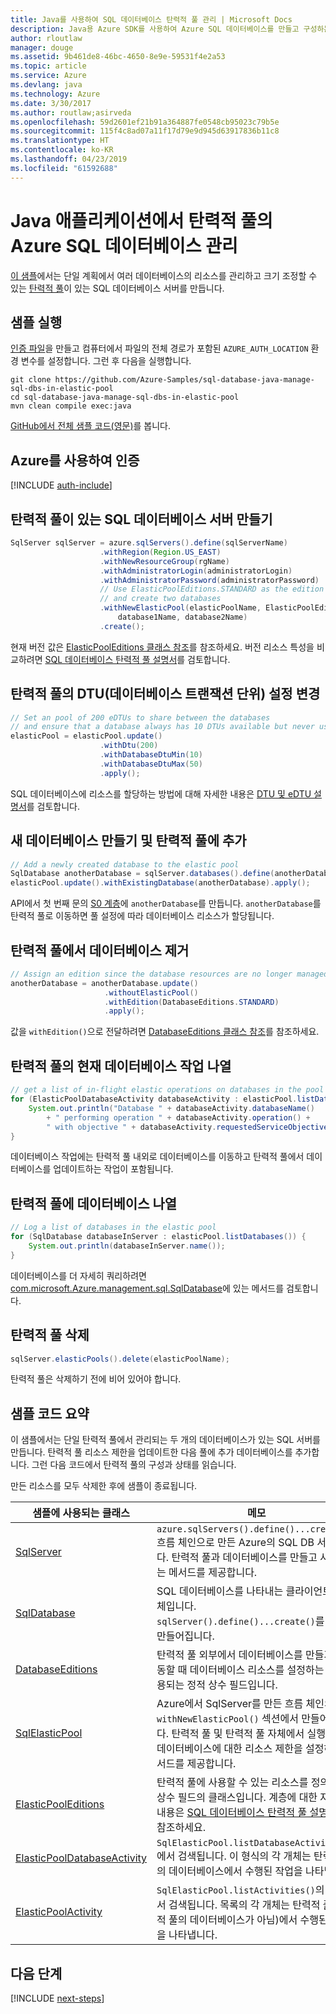 ```yaml
---
title: Java를 사용하여 SQL 데이터베이스 탄력적 풀 관리 | Microsoft Docs
description: Java용 Azure SDK를 사용하여 Azure SQL 데이터베이스를 만들고 구성하는 샘플 코드
author: rloutlaw
manager: douge
ms.assetid: 9b461de8-46bc-4650-8e9e-59531f4e2a53
ms.topic: article
ms.service: Azure
ms.devlang: java
ms.technology: Azure
ms.date: 3/30/2017
ms.author: routlaw;asirveda
ms.openlocfilehash: 59d2601ef21b91a364887fe0548cb95023c79b5e
ms.sourcegitcommit: 115f4c8ad07a11f17d79e9d945d63917836b11c8
ms.translationtype: HT
ms.contentlocale: ko-KR
ms.lasthandoff: 04/23/2019
ms.locfileid: "61592688"
---
```

# <a name="manage-azure-sql-databases-in-elastic-pools-from-your-java-applications"></a>Java 애플리케이션에서 탄력적 풀의 Azure SQL 데이터베이스 관리

[이 샘플](https://github.com/Azure-Samples/sql-database-java-manage-sql-dbs-in-elastic-pool)에서는 단일 계획에서 여러 데이터베이스의 리소스를 관리하고 크기 조정할 수 있는 [탄력적 풀](https://docs.microsoft.com/azure/sql-database/sql-database-elastic-pool)이 있는 SQL 데이터베이스 서버를 만듭니다.

## <a name="run-the-sample"></a>샘플 실행

[인증 파일](https://github.com/Azure/azure-sdk-for-java/blob/master/AUTH.md)을 만들고 컴퓨터에서 파일의 전체 경로가 포함된 `AZURE_AUTH_LOCATION` 환경 변수를 설정합니다. 그런 후 다음을 실행합니다.

```
git clone https://github.com/Azure-Samples/sql-database-java-manage-sql-dbs-in-elastic-pool
cd sql-database-java-manage-sql-dbs-in-elastic-pool
mvn clean compile exec:java
```

[GitHub에서 전체 샘플 코드(영문)](https://github.com/Azure-Samples/sql-database-java-manage-sql-dbs-in-elastic-pool)를 봅니다.

## <a name="authenticate-with-azure"></a>Azure를 사용하여 인증

[!INCLUDE [auth-include](includes/java-auth-include.md)]

## <a name="create-a-sql-database-server-with-an-elastic-pool"></a>탄력적 풀이 있는 SQL 데이터베이스 서버 만들기

```java
SqlServer sqlServer = azure.sqlServers().define(sqlServerName)
                    .withRegion(Region.US_EAST)
                    .withNewResourceGroup(rgName)
                    .withAdministratorLogin(administratorLogin)
                    .withAdministratorPassword(administratorPassword)
                    // Use ElasticPoolEditions.STANDARD as the edition
                    // and create two databases
                    .withNewElasticPool(elasticPoolName, ElasticPoolEditions.STANDARD, 
                        database1Name, database2Name)
                    .create();
```

현재 버전 값은 [ElasticPoolEditions 클래스 참조](https://docs.microsoft.com/java/api/com.microsoft.azure.management.sql._elastic_pool_editions)를 참조하세요. 버전 리소스 특성을 비교하려면 [SQL 데이터베이스 탄력적 풀 설명서](https://docs.microsoft.com/azure/sql-database/sql-database-elastic-pool)를 검토합니다. 

## <a name="change-database-transaction-unit-dtu-settings-in-an-elastic-pool"></a>탄력적 풀의 DTU(데이터베이스 트랜잭션 단위) 설정 변경

```java
// Set an pool of 200 eDTUs to share between the databases
// and ensure that a database always has 10 DTUs available but never uses more than 50
elasticPool = elasticPool.update()
                    .withDtu(200)
                    .withDatabaseDtuMin(10)
                    .withDatabaseDtuMax(50)
                    .apply();
```

SQL 데이터베이스에 리소스를 할당하는 방법에 대해 자세한 내용은 [DTU 및 eDTU 설명서](https://docs.microsoft.com/azure/sql-database/sql-database-what-is-a-dtu)를 검토합니다.

## <a name="create-a-new-database-and-add-it-to-an-elastic-pool"></a>새 데이터베이스 만들기 및 탄력적 풀에 추가

```java
// Add a newly created database to the elastic pool
SqlDatabase anotherDatabase = sqlServer.databases().define(anotherDatabaseName).create();
elasticPool.update().withExistingDatabase(anotherDatabase).apply();            
```

API에서 첫 번째 문의 [S0 계층](https://docs.microsoft.com/azure/sql-database/sql-database-service-tiers)에 `anotherDatabase`를 만듭니다. `anotherDatabase`를 탄력적 풀로 이동하면 풀 설정에 따라 데이터베이스 리소스가 할당됩니다.

## <a name="remove-a-database-from-an-elastic-pool"></a>탄력적 풀에서 데이터베이스 제거
```java
// Assign an edition since the database resources are no longer managed in the pool 
anotherDatabase = anotherDatabase.update()
                     .withoutElasticPool()
                     .withEdition(DatabaseEditions.STANDARD)
                     .apply();
```

값을 `withEdition()`으로 전달하려면 [DatabaseEditions 클래스 참조](https://docs.microsoft.com/java/api/com.microsoft.azure.management.sql._database_editions)를 참조하세요.

## <a name="list-current-database-activities-in-an-elastic-pool"></a>탄력적 풀의 현재 데이터베이스 작업 나열
```java
// get a list of in-flight elastic operations on databases in the pool and log them 
for (ElasticPoolDatabaseActivity databaseActivity : elasticPool.listDatabaseActivities()) {
    System.out.println("Database " + databaseActivity.databaseName() 
        + " performing operation " + databaseActivity.operation() + 
        " with objective " + databaseActivity.requestedServiceObjective());
}
```

데이터베이스 작업에는 탄력적 풀 내외로 데이터베이스를 이동하고 탄력적 풀에서 데이터베이스를 업데이트하는 작업이 포함됩니다.


## <a name="list-databases-in-an-elastic-pool"></a>탄력적 풀에 데이터베이스 나열
```java
// Log a list of databases in the elastic pool 
for (SqlDatabase databaseInServer : elasticPool.listDatabases()) {
    System.out.println(databaseInServer.name());
}
```

데이터베이스를 더 자세히 쿼리하려면 [com.microsoft.Azure.management.sql.SqlDatabase](https://docs.microsoft.com/java/api/com.microsoft.azure.management.sql._sql_database)에 있는 메서드를 검토합니다.

## <a name="delete-an-elastic-pool"></a>탄력적 풀 삭제
```java
sqlServer.elasticPools().delete(elasticPoolName);
```

탄력적 풀은 삭제하기 전에 비어 있어야 합니다.

## <a name="sample-code-summary"></a>샘플 코드 요약

이 샘플에서는 단일 탄력적 풀에서 관리되는 두 개의 데이터베이스가 있는 SQL 서버를 만듭니다. 탄력적 풀 리소스 제한을 업데이트한 다음 풀에 추가 데이터베이스를 추가합니다. 그런 다음 코드에서 탄력적 풀의 구성과 상태를 읽습니다. 

만든 리소스를 모두 삭제한 후에 샘플이 종료됩니다.

| 샘플에 사용되는 클래스 | 메모 |
|-------|-------|
| [SqlServer](https://docs.microsoft.com/java/api/com.microsoft.azure.management.sql._sql_server) | `azure.sqlServers().define()...create()` 흐름 체인으로 만든 Azure의 SQL DB 서버입니다. 탄력적 풀과 데이터베이스를 만들고 사용하는 메서드를 제공합니다. 
| [SqlDatabase](https://docs.microsoft.com/java/api/com.microsoft.azure.management.sql._sql_database) | SQL 데이터베이스를 나타내는 클라이언트 쪽 개체입니다. `sqlServer().define()...create()`를 통해 만들어집니다. 
| [DatabaseEditions](https://docs.microsoft.com/java/api/com.microsoft.azure.management.sql._database_editions) | 탄력적 풀 외부에서 데이터베이스를 만들거나 이동할 때 데이터베이스 리소스를 설정하는 데 사용되는 정적 상수 필드입니다.  
| [SqlElasticPool](https://docs.microsoft.com/java/api/com.microsoft.azure.management.sql._sql_elastic_pool) | Azure에서 SqlServer를 만든 흐름 체인의 `withNewElasticPool()` 섹션에서 만들어집니다. 탄력적 풀 및 탄력적 풀 자체에서 실행 중인 데이터베이스에 대한 리소스 제한을 설정하는 메서드를 제공합니다. 
| [ElasticPoolEditions](https://docs.microsoft.com/java/api/com.microsoft.azure.management.sql._elastic_pool_editions) | 탄력적 풀에 사용할 수 있는 리소스를 정의하는 상수 필드의 클래스입니다. 계층에 대한 자세한 내용은 [SQL 데이터베이스 탄력적 풀 설명서](https://docs.microsoft.com/azure/sql-database/sql-database-elastic-pool)를 참조하세요. 
| [ElasticPoolDatabaseActivity](https://docs.microsoft.com/java/api/com.microsoft.azure.management.sql._elastic_pool_database_activity) | `SqlElasticPool.listDatabaseActivities()`에서 검색됩니다. 이 형식의 각 개체는 탄력적 풀의 데이터베이스에서 수행된 작업을 나타냅니다.
| [ElasticPoolActivity](https://docs.microsoft.com/java/api/com.microsoft.azure.management.sql._elastic_pool_activity) | `SqlElasticPool.listActivities()`의 목록에서 검색됩니다. 목록의 각 개체는 탄력적 풀(탄력적 풀의 데이터베이스가 아님)에서 수행된 작업을 나타냅니다.

## <a name="next-steps"></a>다음 단계

[!INCLUDE [next-steps](includes/java-next-steps.md)]